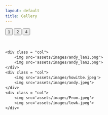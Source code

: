 ```yaml
---
layout: default
title: Gallery
---
```


<button class = "butt" onclick="one()">1</button>
<button class = "butt" onclick="two()">2</button>
<button class = "butt" onclick="four()">4</button>

<br>
<div class = "row">

    <div class = "col">
        <img src='assets/images/andy_lan1.png'>
        <img src='assets/images/andy_lan2.png'>
    </div>
    <div class = "col">
        <img src='assets/images/howitbe.jpeg'>
        <img src='assets/images/andy.jpeg'>
    </div>
    <div class = "col">
        <img src='assets/images/Prom.jpeg'>
        <img src='assets/images/lewk.jpeg'>
    </div>
</div>


<script>
// Get the elements with class="column"
var elements = document.getElementsByClassName("col");

// Declare a "loop" variable
var i;

// Full-width images
function one() {
  for (i = 0; i < elements.length; i++) {
    elements[i].style.width = "100%";
  }
}

// Two images side by side
function two() {
  for (i = 0; i < elements.length; i++) {
    elements[i].style.width  = "70%";
  }
}

// Four images side by side
function four() {
  for (i = 0; i < elements.length; i++) {
    elements[i].style.width = "50%";
  }
}
</script>
